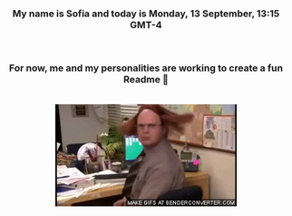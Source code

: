 


<div align="center">
<h3 >My name is Sofia and today is Monday, 13 September, 13:15 GMT-4</h3><br>
<h3 >For now, me and my personalities are working to create a fun Readme 👋
</h3><br>
<img src='img/dwight.gif' alt='working...'/>
</div>
